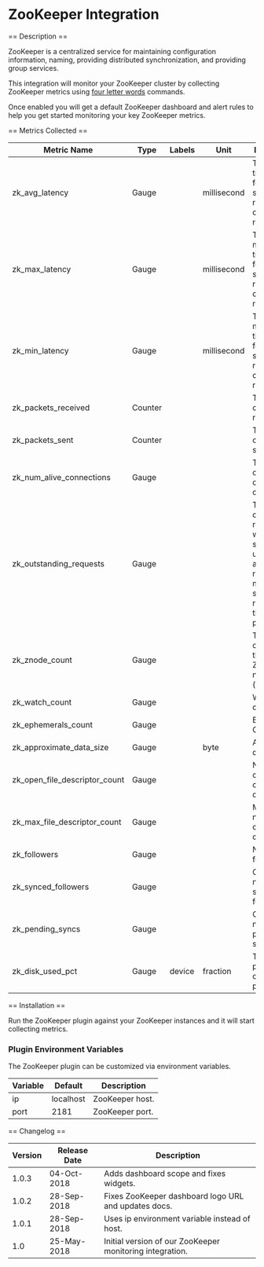 ZooKeeper Integration
=====================

== Description ==

ZooKeeper is a centralized service for maintaining configuration information, naming, providing distributed synchronization, and providing group services.

This integration will monitor your ZooKeeper cluster by collecting ZooKeeper metrics using [four letter words](http://zookeeper.apache.org/doc/r3.4.12/zookeeperAdmin.html#sc_zkCommands) commands.

Once enabled you will get a default ZooKeeper dashboard and alert rules to help you get started monitoring your key ZooKeeper metrics.

== Metrics Collected ==

| Metric Name                 |Type   |Labels|Unit       |Description                                                                                                              |
|-----------------------------|-------|------|-----------|-------------------------------------------------------------------------------------------------------------------------|
|zk_avg_latency               |Gauge  |      |millisecond|The average time it takes for the server to respond to a client request.                                                 |
|zk_max_latency               |Gauge  |      |millisecond|The maximum time it takes for the server to respond to a client request.                                                 |
|zk_min_latency               |Gauge  |      |millisecond|The minimum time it takes for the server to respond to a client request.                                                 |
|zk_packets_received          |Counter|      |           |The number of packets received.                                                                                          |
|zk_packets_sent              |Counter|      |           |The number of packets sent.                                                                                              |
|zk_num_alive_connections     |Gauge  |      |           |The total count of client connections.                                                                                   |
|zk_outstanding_requests      |Gauge  |      |           |The number of queued requests when the server is under load and is receiving more sustained requests than it can process.|
|zk_znode_count               |Gauge  |      |           |The number of znodes in the ZooKeeper namespace (the data).                                                              |
|zk_watch_count               |Gauge  |      |           |Watch count.                                                                                                             |
|zk_ephemerals_count          |Gauge  |      |           |Ephemerals Count.                                                                                                        |
|zk_approximate_data_size     |Gauge  |      |byte       |Approximate data size.                                                                                                   |
|zk_open_file_descriptor_count|Gauge  |      |           |Number of currently open file descriptors.                                                                               |
|zk_max_file_descriptor_count |Gauge  |      |           |Maximum number of open file descriptors.                                                                                 |
|zk_followers                 |Gauge  |      |           |Number of followers.                                                                                                     |
|zk_synced_followers          |Gauge  |      |           |Current number of synced followers.                                                                                      |
|zk_pending_syncs             |Gauge  |      |           |Current number of pending syncs.                                                                                         |
|zk_disk_used_pct             |Gauge  |device|fraction   |The percentage of disk used per partition.                                                                               |

== Installation ==

Run the ZooKeeper plugin against your ZooKeeper instances and it will start collecting metrics.

### Plugin Environment Variables

The ZooKeeper plugin can be customized via environment variables.

|Variable |Default  |Description    |
|---------|---------|---------------|
|ip       |localhost|ZooKeeper host.|
|port     |2181     |ZooKeeper port.|

== Changelog ==

|Version|Release Date|Description                                             |
|-------|------------|--------------------------------------------------------|
|1.0.3  |04-Oct-2018 |Adds dashboard scope and fixes widgets.                 |
|1.0.2  |28-Sep-2018 |Fixes ZooKeeper dashboard logo URL and updates docs.    |
|1.0.1  |28-Sep-2018 |Uses ip environment variable instead of host.           |
|1.0    |25-May-2018 |Initial version of our ZooKeeper monitoring integration.|
